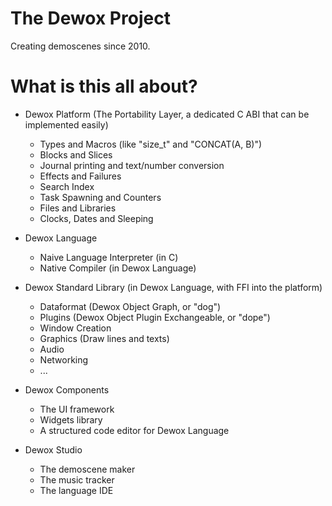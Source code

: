 # The Dewox Project

Creating demoscenes since 2010.

# What is this all about?

- Dewox Platform (The Portability Layer, a dedicated C ABI that can be implemented easily)
  - Types and Macros (like "size_t" and "CONCAT(A, B)")
  - Blocks and Slices
  - Journal printing and text/number conversion
  - Effects and Failures
  - Search Index
  - Task Spawning and Counters
  - Files and Libraries
  - Clocks, Dates and Sleeping
 
- Dewox Language
  - Naive Language Interpreter (in C)
  - Native Compiler (in Dewox Language)

- Dewox Standard Library (in Dewox Language, with FFI into the platform)
  - Dataformat (Dewox Object Graph, or "dog")
  - Plugins (Dewox Object Plugin Exchangeable, or "dope")
  - Window Creation
  - Graphics (Draw lines and texts)
  - Audio
  - Networking
  - ...

- Dewox Components
  - The UI framework
  - Widgets library
  - A structured code editor for Dewox Language
 
- Dewox Studio
  - The demoscene maker
  - The music tracker
  - The language IDE
 
  
